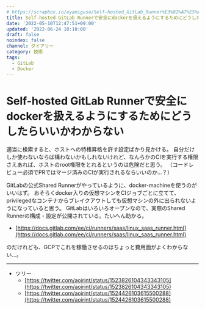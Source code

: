 ```yaml
---
# https://scrapbox.io/eyamigusa/Self-hosted_GitLab_Runner%E3%81%A7%E5%AE%89%E5%85%A8%E3%81%ABdocker%E3%82%92%E6%89%B1%E3%81%88%E3%82%8B%E3%82%88%E3%81%86%E3%81%AB%E3%81%99%E3%82%8B
title: Self-hosted GitLab Runnerで安全にdockerを扱えるようにするためにどうしたらいいかわからない
date: '2022-05-10T12:47:51+09:00'
updated: '2022-06-24 10:10:00'
draft: false
noindex: false
channel: ダイアリー
category: 技術
tags:
  - GitLab
  - Docker
---
```

# Self-hosted GitLab Runnerで安全にdockerを扱えるようにするためにどうしたらいいかわからない

適当に検索すると、ホストへの特権昇格を許す設定ばかり見かける。
自分だけしか使わないならば構わないかもしれないけれど、なんらかのCIを実行する権限さえあれば、ホストのroot権限をとれるというのは危険だと思う。
（コードレビュー必須でPRではマージ済みのCIが実行されるならいいのか...？）

GitLabの公式Shared Runnerがやっているように、docker-machineを使うのがいいはず。
おそらくdocker入りの仮想マシンをCIジョブごとに立てて、privilegedなコンテナからブレイクアウトしても仮想マシンの外に出られないようになっていると思う。
GitLabはいろいろオープンなので、実際のShared Runnerの構成・設定が公開されている。たいへん助かる。

- [https://docs.gitlab.com/ee/ci/runners/saas/linux_saas_runner.html](https://docs.gitlab.com/ee/ci/runners/saas/linux_saas_runner.html)

のだけれども、GCPでこれを稼働させるのはちょっと費用面がよくわからない...。

---

- ツリー
  - [https://twitter.com/aoirint/status/1523826104343343105](https://twitter.com/aoirint/status/1523826104343343105)
  - [https://twitter.com/aoirint/status/1524426103615500288](https://twitter.com/aoirint/status/1524426103615500288)
